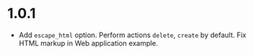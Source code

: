 # 1.0.1

-   Add `escape_html` option. Perform actions `delete`, `create` by default. Fix HTML markup in Web application example.
